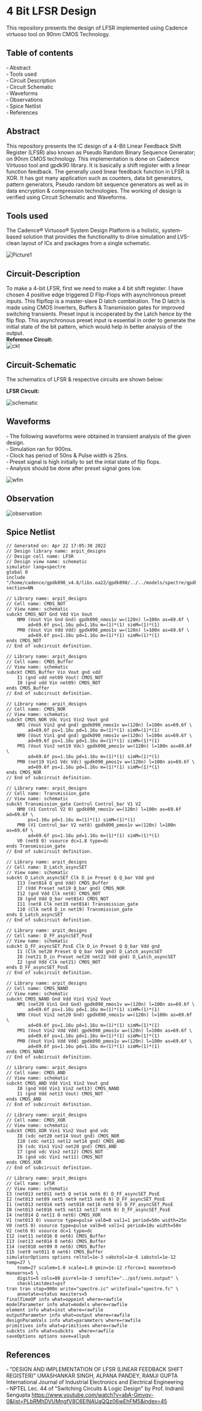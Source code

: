 # 4 Bit LFSR Design
This repository presents the design of LFSR implemented using Cadence virtuoso tool on 90nm CMOS Technology.  
## Table of contents  
▫️ Abstract  
▫️ Tools used  
▫️ Circuit Description  
▫️ Circuit Schematic  
▫️ Waveforms  
▫️ Observations  
▫️ Spice Netlist  
▫️ References
## Abstract
This repository presents the IC design of a 4-Bit Linear Feedback Shift Register (LFSR) also known as Pseudo Random Binary Sequence Generator; on 90nm CMOS technology.
This implementation is done on Cadence Virtuoso tool and gpdk90 library. It is basically a shift register with a linear function feedback. The generally used linear feedback function in LFSR is XOR. It has got many application such as counters, data bit generators, pattern generators, Pseudo random bit sequence generators as well as in data encryption & compression technologies. The working of design is verified using Circuit Schematic and Waveforms.  
## Tools used  
The Cadence® Virtuoso® System Design Platform is a holistic, system-based solution that provides the functionality to drive simulation and LVS-clean layout of ICs and packages from a single schematic.

![Picture1](https://user-images.githubusercontent.com/68592620/164977590-b3e1cb46-d1ee-4a0d-b034-904aa818d44f.png)

## Circuit-Description
To make a 4-bit LFSR, first we need to make a 4 bit shift register. I have chosen 4 positive edge triggered D Flip-Flops with asynchronous preset inputs. This flipflop is a master-slave D latch combination. The D latch is made using CMOS Inverters, Buffers & Transmission gates for improved switching transients. Preset input is incoperated by the Latch hence by the flip flop. This asynchronous preset input is essential in order to generate the initial state of the bit pattern, which would help in better analysis of the output.  
__Reference Circuit:__  
![ckt](https://user-images.githubusercontent.com/68592620/164976460-98618807-8360-49f0-b083-14322adb19d1.png)  
## Circuit-Schematic
The schematics of LFSR & respective circuits are shown below:

__LFSR Circuit:__

![schematic](https://user-images.githubusercontent.com/68592620/164975269-05ff7bd1-abdc-463d-b86c-6dc10ce21063.png)

## Waveforms
▫️ The following waveforms were obtained in transient analysis of the given design.  
▫️ Simulation ran for 900ns.  
▫️ Clock has period of 50ns & Pulse width is 25ns.  
▫️ Preset signal is high initially to set the intial state of flip flops.  
▫️ Analysis should be done after preset signal goes low.  

![wfm](https://user-images.githubusercontent.com/68592620/164976303-a5719d4f-a76a-468e-aa25-3a2f54bbf888.png)  

## Observation

![observation](https://user-images.githubusercontent.com/68592620/164976295-226e19d2-f77b-4186-8d32-d2a1101108ef.png)

## Spice Netlist
```// Generated for: spectre
// Generated on: Apr 22 17:05:30 2022
// Design library name: arpit_designs
// Design cell name: LFSR
// Design view name: schematic
simulator lang=spectre
global 0
include "/home/cadence/gpdk090_v4.6/libs.oa22/gpdk090/../../models/spectre/gpdk090.scs" section=NN

// Library name: arpit_designs
// Cell name: CMOS_NOT
// View name: schematic
subckt CMOS_NOT Gnd Vdd Vin Vout
    NM0 (Vout Vin Gnd Gnd) gpdk090_nmos1v w=(120n) l=100n as=69.6f \
        ad=69.6f ps=1.16u pd=1.16u m=(1)*(1) simM=(1)*(1)
    PM0 (Vout Vin Vdd Vdd) gpdk090_pmos1v w=(120n) l=100n as=69.6f \
        ad=69.6f ps=1.16u pd=1.16u m=(1)*(1) simM=(1)*(1)
ends CMOS_NOT
// End of subcircuit definition.

// Library name: arpit_designs
// Cell name: CMOS_Buffer
// View name: schematic
subckt CMOS_Buffer Vin Vout gnd vdd
    I1 (gnd vdd net09 Vout) CMOS_NOT
    I0 (gnd vdd Vin net09) CMOS_NOT
ends CMOS_Buffer
// End of subcircuit definition.

// Library name: arpit_designs
// Cell name: CMOS_NOR
// View name: schematic
subckt CMOS_NOR Vdc Vin1 Vin2 Vout gnd
    NM1 (Vout Vin2 gnd gnd) gpdk090_nmos1v w=(120n) l=100n as=69.6f \
        ad=69.6f ps=1.16u pd=1.16u m=(1)*(1) simM=(1)*(1)
    NM0 (Vout Vin1 gnd gnd) gpdk090_nmos1v w=(120n) l=100n as=69.6f \
        ad=69.6f ps=1.16u pd=1.16u m=(1)*(1) simM=(1)*(1)
    PM1 (Vout Vin2 net19 Vdc) gpdk090_pmos1v w=(120n) l=100n as=69.6f \
        ad=69.6f ps=1.16u pd=1.16u m=(1)*(1) simM=(1)*(1)
    PM0 (net19 Vin1 Vdc Vdc) gpdk090_pmos1v w=(120n) l=100n as=69.6f \
        ad=69.6f ps=1.16u pd=1.16u m=(1)*(1) simM=(1)*(1)
ends CMOS_NOR
// End of subcircuit definition.

// Library name: arpit_designs
// Cell name: Transmission_gate
// View name: schematic
subckt Transmission_gate Control Control_bar V1 V2
    NM0 (V1 Control V2 0) gpdk090_nmos1v w=(120n) l=100n as=69.6f ad=69.6f \
        ps=1.16u pd=1.16u m=(1)*(1) simM=(1)*(1)
    PM0 (V1 Control_bar V2 net8) gpdk090_pmos1v w=(120n) l=100n as=69.6f \
        ad=69.6f ps=1.16u pd=1.16u m=(1)*(1) simM=(1)*(1)
    V0 (net8 0) vsource dc=1.8 type=dc
ends Transmission_gate
// End of subcircuit definition.

// Library name: arpit_designs
// Cell name: D_Latch_asyncSET
// View name: schematic
subckt D_Latch_asyncSET Clk D_in Preset Q Q_bar Vdd gnd
    I13 (net014 Q gnd Vdd) CMOS_Buffer
    I7 (Vdd Preset net19 Q_bar gnd) CMOS_NOR
    I12 (gnd Vdd Clk net8) CMOS_NOT
    I8 (gnd Vdd Q_bar net014) CMOS_NOT
    I11 (net8 Clk net19 net014) Transmission_gate
    I10 (Clk net8 D_in net19) Transmission_gate
ends D_Latch_asyncSET
// End of subcircuit definition.

// Library name: arpit_designs
// Cell name: D_FF_asyncSET_PosE
// View name: schematic
subckt D_FF_asyncSET_PosE Clk D_in Preset Q Q_bar Vdd gnd
    I1 (Clk net20 Preset Q Q_bar Vdd gnd) D_Latch_asyncSET
    I0 (net21 D_in Preset net20 net22 Vdd gnd) D_Latch_asyncSET
    I2 (gnd Vdd Clk net21) CMOS_NOT
ends D_FF_asyncSET_PosE
// End of subcircuit definition.

// Library name: arpit_designs
// Cell name: CMOS_NAND
// View name: schematic
subckt CMOS_NAND Gnd Vdd Vin1 Vin2 Vout
    NM1 (net20 Vin1 Gnd Gnd) gpdk090_nmos1v w=(120n) l=100n as=69.6f \
        ad=69.6f ps=1.16u pd=1.16u m=(1)*(1) simM=(1)*(1)
    NM0 (Vout Vin2 net20 Gnd) gpdk090_nmos1v w=(120n) l=100n as=69.6f \
        ad=69.6f ps=1.16u pd=1.16u m=(1)*(1) simM=(1)*(1)
    PM1 (Vout Vin2 Vdd Vdd) gpdk090_pmos1v w=(120n) l=100n as=69.6f \
        ad=69.6f ps=1.16u pd=1.16u m=(1)*(1) simM=(1)*(1)
    PM0 (Vout Vin1 Vdd Vdd) gpdk090_pmos1v w=(120n) l=100n as=69.6f \
        ad=69.6f ps=1.16u pd=1.16u m=(1)*(1) simM=(1)*(1)
ends CMOS_NAND
// End of subcircuit definition.

// Library name: arpit_designs
// Cell name: CMOS_AND
// View name: schematic
subckt CMOS_AND Vdd Vin1 Vin2 Vout gnd
    I0 (gnd Vdd Vin1 Vin2 net13) CMOS_NAND
    I1 (gnd Vdd net13 Vout) CMOS_NOT
ends CMOS_AND
// End of subcircuit definition.

// Library name: arpit_designs
// Cell name: CMOS_XOR
// View name: schematic
subckt CMOS_XOR Vin1 Vin2 Vout gnd vdc
    I8 (vdc net20 net14 Vout gnd) CMOS_NOR
    I10 (vdc net11 net12 net14 gnd) CMOS_AND
    I9 (vdc Vin1 Vin2 net20 gnd) CMOS_AND
    I7 (gnd vdc Vin2 net12) CMOS_NOT
    I6 (gnd vdc Vin1 net11) CMOS_NOT
ends CMOS_XOR
// End of subcircuit definition.

// Library name: arpit_designs
// Cell name: LFSR
// View name: schematic
I3 (net013 net011 net5 Q net14 net6 0) D_FF_asyncSET_PosE
I2 (net013 net09 net5 net9 net15 net6 0) D_FF_asyncSET_PosE
I1 (net013 net014 net5 net010 net16 net6 0) D_FF_asyncSET_PosE
I0 (net013 net016 net5 net13 net17 net6 0) D_FF_asyncSET_PosE
I4 (net014 Q net11 0 net6) CMOS_XOR
V1 (net013 0) vsource type=pulse val0=0 val1=1 period=50n width=25n
V0 (net5 0) vsource type=pulse val0=0 val1=1 period=10u width=50n
V2 (net6 0) vsource dc=1 type=dc
I12 (net11 net016 0 net6) CMOS_Buffer
I13 (net13 net014 0 net6) CMOS_Buffer
I14 (net010 net09 0 net6) CMOS_Buffer
I15 (net9 net011 0 net6) CMOS_Buffer
simulatorOptions options reltol=1e-3 vabstol=1e-6 iabstol=1e-12 temp=27 \
    tnom=27 scalem=1.0 scale=1.0 gmin=1e-12 rforce=1 maxnotes=5 maxwarns=5 \
    digits=5 cols=80 pivrel=1e-3 sensfile="../psf/sens.output" \
    checklimitdest=psf 
tran tran stop=900n write="spectre.ic" writefinal="spectre.fc" \
    annotate=status maxiters=5 
finalTimeOP info what=oppoint where=rawfile
modelParameter info what=models where=rawfile
element info what=inst where=rawfile
outputParameter info what=output where=rawfile
designParamVals info what=parameters where=rawfile
primitives info what=primitives where=rawfile
subckts info what=subckts  where=rawfile
saveOptions options save=allpub
```
## References
▫️ "DESIGN AND IMPLEMENTATION OF LFSR (LINEAR FEEDBACK SHIFT REGISTER)" UMASHANKAR SINGH, ALPANA PANDEY, RAMJI GUPTA International Journal of Industrial Electronics and Electrical Engineering  
▫️ NPTEL Lec. 44 of "Switching Circuits & Logic Design" by Prof. Indranil Sengupta https://www.youtube.com/watch?v=abA-Gmvqv-0&list=PLbRMhDVUMngfV8C6ElNAUaQQz06wEhFM5&index=45

